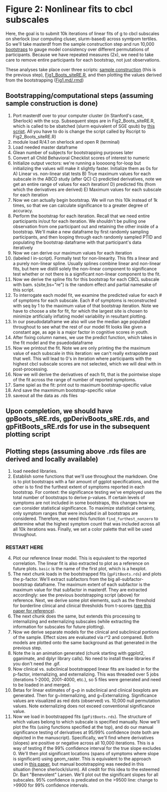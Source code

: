 # Figure 2: Nonlinear fits to cbcl subscales

Here, the goal is to submit 10k iterations of linear fits of g to cbcl subscales on sherlock (our computing cluser, slurm-based) across symtpom tertiles. So we'll take masterdf from the sample construction step and run 10,000 [bootstraps](https://en.wikipedia.org/wiki/Bootstrapping_(statistics)) to gauge model consistency over different permutations of participants. Because we have repeated measures (2x), we need to take care to remove entire participants for each bootstrap, not just observations.

These analyses take place over three scripts: [sample construction](https://github.com/WilliamsPanLab/gs/tree/master/Step1_SampleConstruction) (this is the previous step), [Fig1_Boots_siteRE.R](https://github.com/WilliamsPanLab/gs/blob/master/Slurm/Fig2_Boots_siteRE.R), and then plotting the values derived from the bootstrapping ([Fig1.md/.rmd](https://github.com/WilliamsPanLab/gs/blob/master/Step3_Fig2/Figure2.md))

## Bootstrapping/computational steps (assuming sample construction is done)

1. Port masterdf over to your computer cluster (in Stanford's case, Sherlock) with the scp. Subsequent steps are in Fig2_Boots_siteRE.R, which is called to be sbatched (slurm equivalent of SGE qsub) by [this script](https://github.com/WilliamsPanLab/gp/blob/master/Slurm/sbatch_Fig1.sh). All you have to do is change the script called by Rscript to Fig2_Boots_siteRE.R)
2. module load R/4.1 on sherlock and open R (terminal)
3. Load needed master dataframe
5. Glean number of subjects for bootstrapping purposes later
6. Convert all Child Behavioral Checklist scores of interest to numeric
7. Initialize output vectors: we're running a looooong for-loop but initializing the values will make it slightly faster. Initialize them as 0s for 
  A) Linear vs. non-linear stat tests
  B) True maximum values for each subscale in the ABCD study (after QC)
  C) predictied derivatives, note we get an entire range of values for each iteration!
  D) predicted fits (from which the derivatives are derived)
  E) Maximum values for each subscale for each iteration
8. Now we can actually begin bootstrap. We will run this 10k instead of 1k times, so that we can calculate significance to a greater degree of accuracy.
9. Perform the bootstrap for each iteration. Recall that we need entire participants in/out for each iteration. We shouldn't be pulling one observation from one participant out and retaining the other inside of a bootstrap. We'll make a new dataframe by first randomly sampling participants, and then looping through each randomly sampled PTID and populating the bootstrap dataframe with that participant's data iteratively
10. Now we can derive our maximum values for each iteration
11. (labeled I in-script). Formally test for non-linearity. This fits a linear and a purely non-linear spline. Usually splines combine linear and non-linear fits, but here we distill solely the non-linear component to significance test whether or not there is a significant non-linear component to the fit. 
12. Now we derive the spline fits for this bootstrap for each CBCL subscale with bam. s(site,bs="re") is the random effect and partial namesake of this script.
13. To interrogate each model fit, we examine the predicted value for each # of symptoms for each subscale. Each # of symptoms is reconstructed with seq by 1 to the maximum value of that bootstrap iteration. Note we have to choose a site for fit, for which the largest site is chosen to minimize artificially inflating model variability in resultant plotting.
14. In our pseudodataframe we also will use the median age populated throughout to see what the rest of our model fit looks like given a constant age, as age is a major factor in cognitive scores in youth.
15. After fixing column names, we use the predict function, which takes in the fit model and the psuedodataframe
16. Now we printout the fit. Note we are only printing the the maximum value of each subscale in this iteration: we can't really extrapolate past that well. This will lead to 0's in iteration where participants with the highest cbcl subscale scores are not selected, which we will deal with in post-processing.
17. Now we will derive the derivatives of each fit, that is the pointwise slope of the fit across the range of number of reported symptoms.
18. Same spiel as the fit: print out to maximum bootstrap-specific value
19. And save the maxmimum bootstrap-specific value
20. saveout all the data as .rds files

## Upon completion, we should have gpBoots_sRE.rds, gpDerivBoots_sRE.rds, and gpFitBoots_sRE.rds for use in the subsequent plotting script

## Plotting steps (assuming above .rds files are derived and locally available)

1. load needed libraries.
2. Establish some functions that we'll use throughout the markdown. One is to plot bootstraps with a fair amount of ggplot specifications, and the other is to find the furthest extent of symptoms reported in each bootstrap. For context: the significance testing we've employed uses the total number of bootstraps to derive p-values. If certain levels of symptoms are not included in some bootstraps, this changes how we can consider statistical significance. To maximize statistical certainty, only symptom ranges that were included in all bootstraps are considered. Therefore, we need this function `find_furthest_nonzero` to determine what the highest symptom count that was included across all all 10k iterations was. Finally, we set a color palette that will be used throughout.
  ### RESTART HERE
4. Plot our reference linear model. This is equivalent to the reported correlation. The linear fit is also extracted to plot as a reference on future plots. `basic` is the name of the first plot, which is a hexplot.
5. The next chunk loads in the bootstrapped fits (`gpFitBoots.rds`) and plots the p-factor. We'll extract subfactors from the big all-subfactor-bootstrap dataframe. The maximum extent of each subfactor is the maximum value for that subfactor in masterdf. They are extracted accordingly: see the previous bootstrapping script (above) for reference. Next, we derive some plot elements, such as the threshold for borderline clinical and clinical thresholds from t-scores ([see this paper for reference](https://www.nature.com/articles/s41380-022-01522-w)).
6. The next chunk does the same, but extends this processing to internalizing and externalizing subscales (while extracting the information for subscales for future plotting).
7. Now we derive separate models for the clinical and subclinical portions of the sample. Effect sizes are evaluated via r^2 and compared. Both models are plotted onto the same background as that generated in the previous step.
8. Note the is an animation generated (chunk starting with ggplot2, gganimate, and dplyr library calls). No need to install these libraries if you don't need the .gif.
9. Now clinical vs. subclinical bootstrapped linear fits are loaded in for the p-factor, internalizing, and externalizing. This was threaded over 5 jobs (iterations 1-2000, 2001-4000, etc.), so 5 files were generated and need to be loaded in and merged.
10. Betas for linear estimates of g~p in subclinical and clinical boxplots are generated. Then for g~Internalizing, and g~Externalizing. Significance values are visualized as red dots (observed) vs. 10,000 null permutation values. Note externalizing does not exceed conventional significance value.
11. Now we load in bootstrapped fits (`gpFitBoots.rds`). The structure of which values belong to which subscale is specified manually. Now we'll plot the fits (using functions specified at the top), and do our manual significance testing of derivatives at 95/99% confidence (note both are depicted in the manuscript). Specifically, we'll find where derivatives (slopes) are positive or negative across all 10,000 iterations. This is a way of testing if the 99% confidence interval for the true slope excludes 0. We'll then plot significant locations (spans of symptoms where slope is significant) using geom_raster. This is equivalent to the approach used in [this paper](https://www.sciencedirect.com/science/article/pii/S1878929320300360), but manual bootstrapping was needed in this situation (hence sherlock/slurm). All credit for this idea to the esteemed Dr. Bart "Benevolent" Larsen. We'll plot out the significant slopes for all subscales. 95% confidence is predicated on the >9500 line: change to >9900 for 99% confidence intervals.
